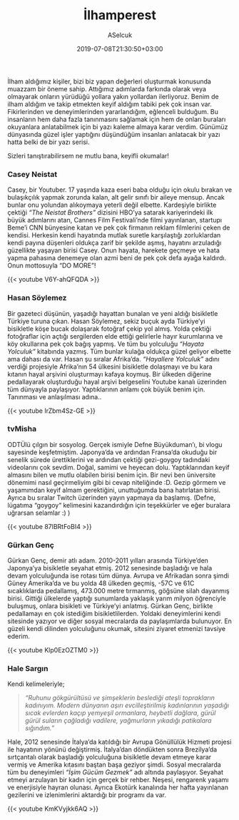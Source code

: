﻿---
title: "İlhamperest"
date: 2019-07-08T21:30:50+03:00
draft: true
author: "ASelcuk"
categories: ["Tum Yazilar","Aklimdakiler","Tavsiyeler"]
tags: ["ilham","casey neistat","hasan soylemez","tvmisha","gurkan genc","hale sargin","aklimdakiler","tavsiye"]
series: ["ilham"]
toc: true
summary: "Beni etkileyenler sizi de etkilerlerler, belki.."
---

İlham aldığımız kişiler, bizi biz yapan değerleri oluşturmak konusunda muazzam bir öneme sahip. Attığımız adımlarda farkında olarak veya olmayarak onların yürüdüğü yollara yakın yollardan 
ilerliyoruz. Benim de ilham aldığım ve takip etmekten keyif aldığım tabiki pek çok insan var. Fikirlerinden ve deneyimlerinden yararlandığım, eğlenceli bulduğum. Bu insanların hem daha 
fazla tanınmasını sağlamak için hem de onları buraları okuyanlara anlatabilmek için bi yazı kaleme almaya karar verdim. Günümüz dünyasında güzel işler yaptığını düşündüğüm insanları anlatacak 
bir yazı hatta belki de bir yazı serisi. 

Sizleri tanıştırabilirsem ne mutlu bana, keyifli okumalar!

### Casey Neistat


Casey, bir Youtuber. 17 yaşında kaza eseri baba olduğu için okulu bırakan ve bulaşıkçılık yapmak zorunda kalan, alt gelir sınıfı bir aileye mensup. Ancak bunlar onu yolundan alıkoymaya 
yeterli değil elbette. Kardeşiyle birlikte çektiği *“The Neistat Brothers”* dizisini HBO’ya satarak kariyerindeki ilk büyük adımlarını atan, Cannes Film Festivali’nde filmi yayınlanan, startupı
Beme’i CNN bünyesine katan ve pek çok firmanın reklam filmlerini çeken de kendisi. Herkesin kendi hayatında mutlak suretle karşılaştığı zorluklardan kendi payına düşenleri oldukça zarif bir
şekilde aşmış, hayatını arzuladığı güzellikte yaşayan birisi Casey. Onun hayata, harekete geçmeye ve hata yapma pahasına denemeye olan azmi beni de pek çok defa ayağa kaldırdı. Onun mottosuyla
“DO MORE”!

{{< youtube V6Y-ahQFQDA >}}



### Hasan Söylemez


Bir gazeteci düşünün, yaşadığı hayattan bunalan ve yeni aldığı bisikletle Türkiye turuna çıkan. Hasan Söylemez, sekiz buçuk ayda Türkiye’yi bisikletle köşe bucak dolaşarak fotoğraf çekip yol 
almış. Yolda çektiği fotoğraflar için açtığı sergilerden elde ettiği gelirlerle hayır kurumlarına ve köy okullarına pek çok bağış yapmış. Ve tüm bu yolculuğu *“Hayata Yolculuk”* kitabında yazmış.
Tüm bunlar kulağa oldukça güzel geliyor elbette ama dahası da var. Hasan şu sıralar Afrika’da. *“Hayallere Yolculuk”* adını verdiği projesiyle Afrika’nın 54 ülkesini bisikletle dolaşmayı ve bu kara 
kıtanın hayal arşivini oluşturmayı kafaya koymuş. Bir ülkeden diğerine pedallayarak oluşturduğu hayal arşivi belgeselini Youtube kanalı üzerinden tüm dünyayla paylaşıyor. Yaptıklarının anlamı çok
büyük benim için. Tanınması ve anlaşılması adına..


{{< youtube IrZbm4Sz-GE >}}

### tvMisha



ODTÜlü çılgın bir sosyolog. Gerçek ismiyle Defne Büyükduman’ı, bi vlogu sayesinde keşfetmiştim. Japonya’da ve ardından Fransa’da okuduğu bir senelik sürede ürettiklerini ve ardından çektiği 
gezi-goygoy tadındaki videolarını çok sevdim. Doğal, samimi ve heyecan dolu. Yaptıklarından keyif almasını bilen ve mutlu olabilen birisi benim için. Bir nevi ben üniversite dönemimi nasıl 
geçirmeliyim gibi bi cevap niteliğinde :D. Gezip görmem ve yaşamımdan keyif almam gerektiğini, unuttuğumda bana hatırlatan birisi. Ayrıca bu sıralar Twitch üzerinden yayın yapmaya da başlamış. 
(Defne, lügatıma “goygoy“ kelimesini kazandırdığın için teşekkürler ve eğer buralara uğrarsan selamlar :) )

{{< youtube 87lBRtFoBI4 >}}

### Gürkan Genç



Gürkan Genç, demir atlı adam. 2010-2011 yılları arasında Türkiye’den Japonya’ya bisikletle seyahat etmiş. 2012 senesinde başladığı ve hala devam yolculuğunda ise rotası tüm dünya. Avrupa ve 
Afrikadan sonra şimdi Güney Amerika’da ve bu yolda  48 ülkeden geçmiş, -57C ve 61C sıcaklıklarda pedallamış, 473.000 metre tırmanmış, göğsüne silah dayanmış birisi. Gittiği ülkelerde yaptığı 
sunumlarda yaklaşık yarım milyon öğrenciyle buluşmuş, onlara bisikleti ve Türkiye’yi anlatmış. Gürkan Genç, birlikte pedallamayı en çok istediğim bisikletlilerden. Yoldaki deneyimlerini kendi sitesinde yazıyor ve diğer sosyal mecralarda da paylaşımlarda bulunuyor.
En güzeli kendi dilinden yolculuğunu okumak, sitesini ziyaret etmenizi tavsiye ederim. 

{{< youtube Klp0EzOZTM0 >}}

### Hale Sargın


Kendi kelimeleriyle;

> *“Ruhunu gökgürültüsü ve şimşeklerin beslediği ateşli toprakların kadınıyım. Modern dünyanın aşırı evcilleştirilmiş kadınlarının yaşadığı sıcak evlerden kaçıp yemyeşil ormanlara, heybetli dağlara,
gürül gürül suların çağladığı vadilere, yağmurların yıkadığı patikalara sığındım.”*

Hale, 2012 senesinde İtalya’da katıldığı bir Avrupa Gönüllülük Hizmeti projesi ile hayatının yönünü değiştirmiş. İtalya’dan döndükten sonra Brezilya’da sırtçantalı olarak başladığı yolculuğuna
bisikletle devam etmeye karar vermiş ve Amerika kıtasını baştan başa geziyor şimdi. Sosyal mecralarda tüm bu deneyimleri *“İşim Gücüm Gezmek”* adı altında paylaşıyor. Seyahat etmeyi arzulayan bir
kadın için gerçek bir rehber. Neşesi, rengarenk yaşamı ve enerjisiyle hayran olunası. Ayrıca Ekotürk kanalında her hafta yayınlanan gezilerini ve izlenimlerini aktardığı bir programı da var.

{{< youtube KmKVyjkk6AQ >}}